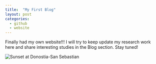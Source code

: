 ```yaml
---
title:  "My First Blog"
layout: post
categories: 
  - github
  - website
---
```


Finally had my own website!!! I will try to keep update my research work here and share interesting studies in the Blog section. Stay tuned!

![Sunset at Donostia-San Sebastian](https://zepliu.github.io/assets/image/pic1.jpg)


